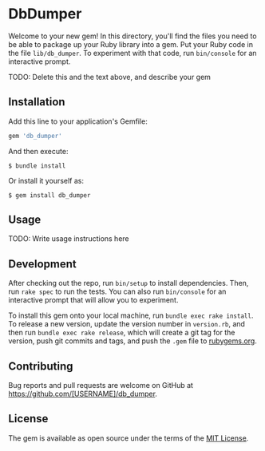 # DbDumper

Welcome to your new gem! In this directory, you'll find the files you need to be able to package up your Ruby library into a gem. Put your Ruby code in the file `lib/db_dumper`. To experiment with that code, run `bin/console` for an interactive prompt.

TODO: Delete this and the text above, and describe your gem

## Installation

Add this line to your application's Gemfile:

```ruby
gem 'db_dumper'
```

And then execute:

    $ bundle install

Or install it yourself as:

    $ gem install db_dumper

## Usage

TODO: Write usage instructions here

## Development

After checking out the repo, run `bin/setup` to install dependencies. Then, run `rake spec` to run the tests. You can also run `bin/console` for an interactive prompt that will allow you to experiment.

To install this gem onto your local machine, run `bundle exec rake install`. To release a new version, update the version number in `version.rb`, and then run `bundle exec rake release`, which will create a git tag for the version, push git commits and tags, and push the `.gem` file to [rubygems.org](https://rubygems.org).

## Contributing

Bug reports and pull requests are welcome on GitHub at https://github.com/[USERNAME]/db_dumper.


## License

The gem is available as open source under the terms of the [MIT License](https://opensource.org/licenses/MIT).
